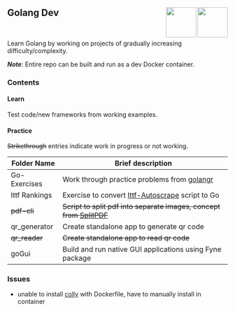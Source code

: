 ## Golang Dev <a href="https://go.dev/"><img src="https://download.logo.wine/logo/Go_(programming_language)/Go_(programming_language)-Logo.wine.png" align="right" height="69" /> </a> <a href="https://go.dev/"><img src="https://www.tbray.org/ongoing/When/201x/2019/06/12/gopher.png" align="right" height="69" /></a>

<br>

Learn Golang by working on projects of gradually increasing difficulty/complexity.

***Note***: Entire repo can be built and run as a dev Docker container.

### Contents

#### Learn

Test code/new frameworks from working examples.

#### Practice

~~Strikethrough~~ entries indicate work in progress or not working.

|Folder Name|Brief description|
|---|---|
|Go-Exercises|Work through practice problems from [golangr](https://golangr.com/exercises)|
|Ittf Rankings|Exercise to convert [Ittf-Autoscrape](https://github.com/kenf1/ittf-autoscrape) script to Go|
|~~pdf-cli~~|~~Script to split pdf into separate images, concept from [SplitPDF](https://github.com/kenf1/SplitPDF)~~|
|qr_generator|Create standalone app to generate qr code|
|~~qr_reader~~|~~Create standalone app to read qr code~~|
|goGui|Build and run native GUI applications using Fyne package|

### Issues

- unable to install [colly](https://github.com/gocolly/colly) with Dockerfile, have to manually install in container
